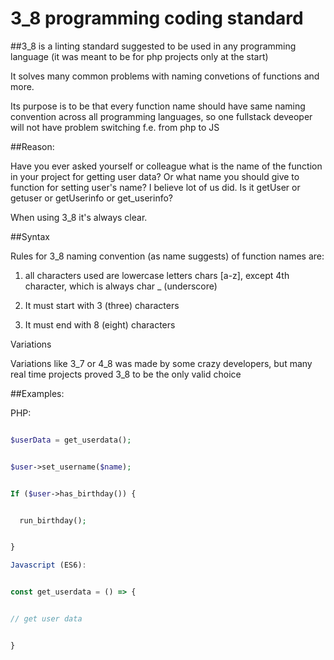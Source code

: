 # 3_8 programming coding standard

##3_8 is a linting standard suggested to be used in any programming language (it was meant to be for php projects only at the start)


It solves many common problems with naming convetions of functions and more.


Its purpose is to be that every function name should have same naming convention across all programming languages, so one fullstack deveoper will not have problem switching f.e. from php to JS

##Reason:


Have you ever asked yourself or colleague what is the name of the function in your project for getting user data? Or what name you should give to function for setting user's name? I believe lot of us did. Is it getUser or getuser or getUserinfo or get_userinfo?


When using 3_8 it's always clear.

##Syntax


Rules for 3_8 naming convention (as name suggests) of function names are:


1. all characters used are lowercase letters chars [a-z], except 4th character, which is always char _ (underscore)


2. It must start with 3 (three) characters
3. It must end with 8 (eight) characters

Variations


Variations like 3_7 or 4_8 was made by some crazy developers, but many real time projects proved 3_8 to be the only valid choice



##Examples:

PHP:
```php

$userData = get_userdata();


$user->set_username($name);


If ($user->has_birthday()) {


  run_birthday();


}
```


```javascript
Javascript (ES6):


const get_userdata = () => {


// get user data


}
```
